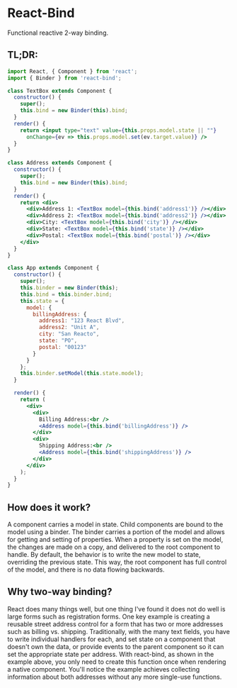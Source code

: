 # React-Bind
Functional reactive 2-way binding.

## TL;DR:

```jsx
import React, { Component } from 'react';
import { Binder } from 'react-bind';

class TextBox extends Component {
  constructor() {
    super();
    this.bind = new Binder(this).bind;
  }
  render() {
    return <input type="text" value={this.props.model.state || ""} 
      onChange={ev => this.props.model.set(ev.target.value)} />
  }
}

class Address extends Component {
  constructor() {
    super();
    this.bind = new Binder(this).bind;
  }
  render() {
    return <div>
      <div>Address 1: <TextBox model={this.bind('address1')} /></div>
      <div>Address 2: <TextBox model={this.bind('address2')} /></div>
      <div>City: <TextBox model={this.bind('city')} /></div>
      <div>State: <TextBox model={this.bind('state')} /></div>
      <div>Postal: <TextBox model={this.bind('postal')} /></div>
    </div>
  }
}

class App extends Component {
  constructor() {
    super();
    this.binder = new Binder(this);
    this.bind = this.binder.bind;
    this.state = {
      model: {
        billingAddress: {
          address1: "123 React Blvd",
          address2: "Unit A",
          city: "San Reacto",
          state: "PO",
          postal: "00123"
        }
      }
    };
    this.binder.setModel(this.state.model);
  }

  render() {
    return (
      <div>
        <div>
          Billing Address:<br />
          <Address model={this.bind('billingAddress')} />
        </div>
        <div>
          Shipping Address:<br />
          <Address model={this.bind('shippingAddress')} />
        </div>
      </div>
    );
  }
}
```

## How does it work?
A component carries a model in state. Child components are bound to the model using a binder. The binder carries a portion of the model and allows for getting and setting of properties. When a property is set on the model, the changes are made on a copy, and delivered to the root component to handle. By default, the behavior is to write the new model to state, overriding the previous state. This way, the root component has full control of the model, and there is no data flowing backwards.

## Why two-way binding?
React does many things well, but one thing I've found it does not do well is large forms such as registration forms. One key example is creating a reusable street address control for a form that has two or more addresses such as billing vs. shipping. Traditionally, with the many text fields, you have to write individual handlers for each, and set state on a component that doesn't own the data, or provide events to the parent component so it can set the appropriate state per address. With react-bind, as shown in the example above, you only need to create this function once when rendering a native component. You'll notice the example achieves collecting information about both addresses without any more single-use functions.

